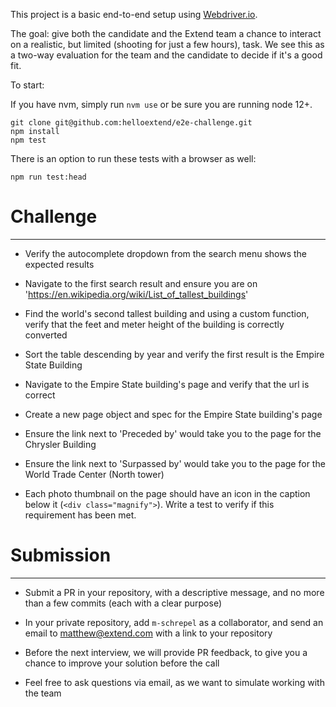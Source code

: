 This project is a basic end-to-end setup using [Webdriver.io](https://webdriver.io/docs/gettingstarted.html). 

The goal: give both the candidate and the Extend team a chance to interact on a realistic, but limited (shooting for just a few hours), task. We see this as a two-way evaluation for the team and the candidate to decide if it's a good fit.


To start:

If you have nvm, simply run `nvm use` or be sure you are running node 12+.

```
git clone git@github.com:helloextend/e2e-challenge.git
npm install
npm test 
```

There is an option to run these tests with a browser as well:
```
npm run test:head
```

# Challenge 
---
* Verify the autocomplete dropdown from the search menu shows the expected results

* Navigate to the first search result and ensure you are on 'https://en.wikipedia.org/wiki/List_of_tallest_buildings'

* Find the world's second tallest building and using a custom function, verify that the feet and meter height of the building is correctly converted

* Sort the table descending by year and verify the first result is the Empire State Building

* Navigate to the Empire State building's page and verify that the url is correct

* Create a new page object and spec for the Empire State building's page

* Ensure the link next to 'Preceded by' would take you to the page for the Chrysler Building

* Ensure the link next to 'Surpassed by' would take you to the page for the World Trade Center (North tower)

* Each photo thumbnail on the page should have an icon in the caption below it (`<div class="magnify">`). Write a test to verify if this requirement has been met.

# Submission
---
* Submit a PR in your repository, with a descriptive message, and no more than a few commits (each with a clear purpose)

* In your private repository, add `m-schrepel` as a collaborator, and send an email to matthew@extend.com with a link to your repository

* Before the next interview, we will provide PR feedback, to give you a chance to improve your solution before the call

* Feel free to ask questions via email, as we want to simulate working with the team
